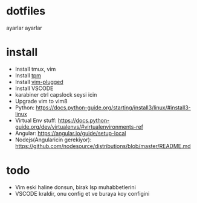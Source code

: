 # dotfiles
ayarlar ayarlar

# install
* Install tmux, vim
* Install [tpm](https://github.com/tmux-plugins/tpm)
* Install [vim-plugged](https://github.com/junegunn/vim-plug)
* Install VSCODE
* karabiner ctrl capslock seysi icin
* Upgrade vim to vim8
* Python: https://docs.python-guide.org/starting/install3/linux/#install3-linux
* Virtual Env stuff: https://docs.python-guide.org/dev/virtualenvs/#virtualenvironments-ref
* Angular: https://angular.io/guide/setup-local
* Nodejs(Angularicin gerekiyor): https://github.com/nodesource/distributions/blob/master/README.md	

# todo
* Vim eski haline donsun, birak lsp muhabbetlerini
* VSCODE kraldir, onu config et ve buraya koy configini
